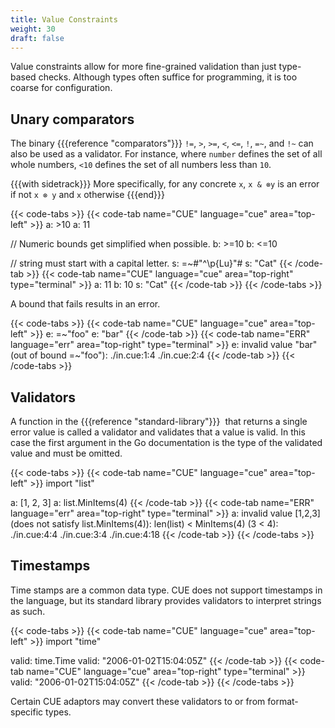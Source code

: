 ```yaml
---
title: Value Constraints
weight: 30
draft: false
---
```


Value constraints allow for more fine-grained validation than just type-based checks.
Although types often suffice for programming, it is too coarse for configuration.

<!--

<JSON schema as an example>

CUE allows defining separate restrictions on

By using references, CUE also allows defining detailed relations between fields.

-->

## Unary comparators

The binary {{{reference "comparators"}}} `!=`, `>`, `>=`, `<`, `<=`, `!`, `=~`, and
`!~` can also be used as a validator.  For instance, where `number` defines the
set of all whole numbers, `<10` defines the set of all numbers less than `10`.

{{{with sidetrack}}}
More specifically, for any concrete `x`, `x & ⊗y` is an error if not `x ⊗ y` and
`x` otherwise
{{{end}}}

{{< code-tabs >}}
{{< code-tab name="CUE" language="cue" area="top-left" >}}
a: >10
a: 11

// Numeric bounds get simplified when possible.
b: >=10
b: <=10

// string must start with a capital letter.
s: =~#"^\p{Lu}"#
s: "Cat"
{{< /code-tab >}}
{{< code-tab name="CUE" language="cue" area="top-right" type="terminal" >}}
a: 11
b: 10
s: "Cat"
{{< /code-tab >}}
{{< /code-tabs >}}

A bound that fails results in an error.

{{< code-tabs >}}
{{< code-tab name="CUE" language="cue" area="top-left" >}}
e: =~"foo"
e: "bar"
{{< /code-tab >}}
{{< code-tab name="ERR" language="err" area="top-right" type="terminal" >}}
e: invalid value "bar" (out of bound =~"foo"):
    ./in.cue:1:4
    ./in.cue:2:4
{{< /code-tab >}}
{{< /code-tabs >}}

## Validators

A function in the {{{reference "standard-library"}}}  that returns a single error
value is called a validator and validates that a value is valid.
In this case the first argument in the Go documentation is the type of the
validated value and must be omitted.

{{< code-tabs >}}
{{< code-tab name="CUE" language="cue" area="top-left" >}}
import "list"

a: [1, 2, 3]
a: list.MinItems(4)
{{< /code-tab >}}
{{< code-tab name="ERR" language="err" area="top-right" type="terminal" >}}
a: invalid value [1,2,3] (does not satisfy list.MinItems(4)): len(list) < MinItems(4) (3 < 4):
    ./in.cue:4:4
    ./in.cue:3:4
    ./in.cue:4:18
{{< /code-tab >}}
{{< /code-tabs >}}

## Timestamps

Time stamps are a common data type.
CUE does not support timestamps in the language, but its standard library
provides validators to interpret strings as such.

{{< code-tabs >}}
{{< code-tab name="CUE" language="cue" area="top-left" >}}
import "time"

valid: time.Time
valid: "2006-01-02T15:04:05Z"
{{< /code-tab >}}
{{< code-tab name="CUE" language="cue" area="top-right" type="terminal" >}}
valid: "2006-01-02T15:04:05Z"
{{< /code-tab >}}
{{< /code-tabs >}}

Certain CUE adaptors may convert these validators to or from format-specific
types.

<!-- TODO: CUE OpenAPI generation seems to be broken wrt to this. Make this work.

{{< code-tabs >}}
{{< code-tab name="CUE" language="cue" area="top-left" >}}
import "time"

#Meetup: {
	time:  time.Time
	place: string
}
{{< /code-tab >}}
{{< code-tab name="JSONSCHEMA" language="jsonschema" area="top-right" type="terminal" >}}
{{< /code-tab >}}
{{< /code-tabs >}}

-->
